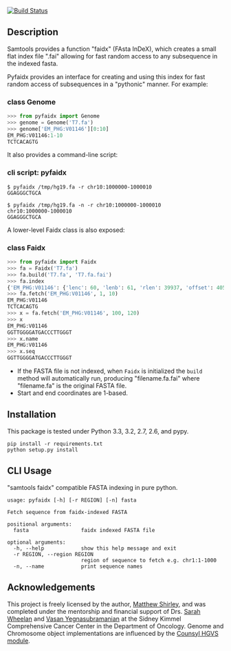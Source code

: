 [![Build Status](https://travis-ci.org/mdshw5/pyfaidx.png?branch=master)](https://travis-ci.org/mdshw5/pyfaidx)

## Description

Samtools provides a function "faidx" (FAsta InDeX), which 
creates a small flat index file ".fai" allowing for fast random access to any 
subsequence in the indexed fasta.

Pyfaidx provides an interface for creating and using this index for fast 
random access of subsequences in a "pythonic" manner. For example:

### class Genome

```python
>>> from pyfaidx import Genome
>>> genome = Genome('T7.fa')
>>> genome['EM_PHG:V01146'][0:10]
EM_PHG:V01146:1-10
TCTCACAGTG
```
    
It also provides a command-line script:

### cli script: pyfaidx

```shell
$ pyfaidx /tmp/hg19.fa -r chr10:1000000-1000010
GGAGGGCTGCA

$ pyfaidx /tmp/hg19.fa -n -r chr10:1000000-1000010
chr10:1000000-1000010
GGAGGGCTGCA
```

A lower-level Faidx class is also exposed:

### class Faidx
```python
>>> from pyfaidx import Faidx
>>> fa = Faidx('T7.fa')
>>> fa.build('T7.fa', 'T7.fa.fai')
>>> fa.index
{'EM_PHG:V01146': {'lenc': 60, 'lenb': 61, 'rlen': 39937, 'offset': 40571}, 'EM_PHG:GU071091': {'lenc': 60, 'lenb': 61, 'rlen': 39778, 'offset': 74}}
>>> fa.fetch('EM_PHG:V01146', 1, 10)
EM_PHG:V01146
TCTCACAGTG
>>> x = fa.fetch('EM_PHG:V01146', 100, 120)
>>> x
EM_PHG:V01146
GGTTGGGGATGACCCTTGGGT
>>> x.name
EM_PHG:V01146
>>> x.seq
GGTTGGGGATGACCCTTGGGT
```
    
- If the FASTA file is not indexed, when `Faidx` is initialized the `build` method will automatically run,
producing "filename.fa.fai" where "filename.fa" is the original FASTA file.
- Start and end coordinates are 1-based.

## Installation

This package is tested under Python 3.3, 3.2, 2.7, 2.6, and pypy.

```
pip install -r requirements.txt
python setup.py install
```

## CLI Usage

"samtools faidx" compatible FASTA indexing in pure python.

    usage: pyfaidx [-h] [-r REGION] [-n] fasta
    
    Fetch sequence from faidx-indexed FASTA
    
    positional arguments:
      fasta                 faidx indexed FASTA file
    
    optional arguments:
      -h, --help            show this help message and exit
      -r REGION, --region REGION
                            region of sequence to fetch e.g. chr1:1-1000
      -n, --name            print sequence names

Acknowledgements
------------------
This project is freely licensed by the author, [Matthew Shirley](http://mattshirley.com), and was completed under the mentorship 
and financial support of Drs. [Sarah Wheelan](http://sjwheelan.som.jhmi.edu) and [Vasan Yegnasubramanian](http://yegnalab.onc.jhmi.edu) at 
the Sidney Kimmel Comprehensive Cancer Center in the Department of Oncology. Genome and Chromosome object implementations are influenced by 
the [Counsyl HGVS module](https://github.com/counsyl/hgvs).
